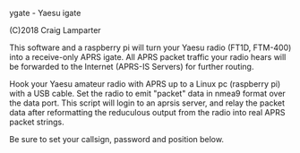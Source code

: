 
ygate - Yaesu igate

(C)2018 Craig Lamparter

This software and a raspberry pi will turn your Yaesu radio (FT1D, FTM-400) into
a receive-only APRS igate.  All APRS packet traffic your radio hears will be
forwarded to the Internet (APRS-IS Servers) for further routing.

Hook your Yaesu amateur radio with APRS up to a Linux pc (raspberry pi) with a
USB cable. Set the radio to emit "packet" data in nmea9 format over the data
port. This script will login to an aprsis server, and relay the packet data
after reformatting the reduculous output from the radio into real APRS packet
strings.

Be sure to set your callsign, password and position below.


